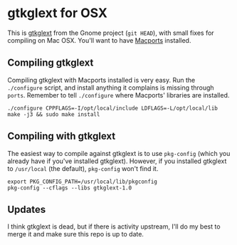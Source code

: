 gtkglext for OSX
====
This is [gtkglext](http://projects.gnome.org/gtkglext/) from the Gnome project (`git HEAD`), with small fixes for compiling on Mac OSX. You'll want to have [Macports](http://www.macports.org/) installed.

Compiling gtkglext
----
Compiling gtkglext with Macports installed is very easy. Run the `./configure` script, and install anything it complains is missing through `ports`. Remember to tell `./configure` where Macports' libraries are installed.

    ./configure CPPFLAGS=-I/opt/local/include LDFLAGS=-L/opt/local/lib
    make -j3 && sudo make install

Compiling with gtkglext
----
The easiest way to compile against gtkglext is to use `pkg-config` (which you already have if you've installed gtkglext). However, if you installed gtkglext to `/usr/local` (the default), `pkg-config` won't find it.

    export PKG_CONFIG_PATH=/usr/local/lib/pkgconfig
    pkg-config --cflags --libs gtkglext-1.0

Updates
----
I think gtkglext is dead, but if there is activity upstream, I'll do my best to merge it and make sure this repo is up to date.
